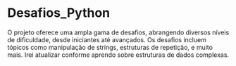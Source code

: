 # Desafios_Python
O projeto oferece uma ampla gama de desafios, abrangendo diversos níveis de dificuldade, desde iniciantes até avançados. Os desafios incluem tópicos como manipulação de strings, estruturas de repetição, e muito mais. Irei atualizar conforme aprendo sobre estruturas de dados complexas.
